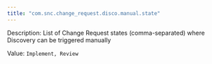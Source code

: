 ```yaml
---
title: "com.snc.change_request.disco.manual.state"
---
```


Description: List of Change Request states (comma-separated) where Discovery can be triggered manually

Value: `Implement, Review`